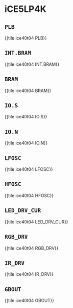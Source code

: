 # iCE5LP4K

## `PLB`

{{tile ice40t04 PLB}}

## `INT.BRAM`

{{tile ice40t04 INT.BRAM}}

## `BRAM`

{{tile ice40t04 BRAM}}

## `IO.S`

{{tile ice40t04 IO.S}}

## `IO.N`

{{tile ice40t04 IO.N}}

## `LFOSC`

{{tile ice40t04 LFOSC}}

## `HFOSC`

{{tile ice40t04 HFOSC}}

## `LED_DRV_CUR`

{{tile ice40t04 LED_DRV_CUR}}

## `RGB_DRV`

{{tile ice40t04 RGB_DRV}}

## `IR_DRV`

{{tile ice40t04 IR_DRV}}

## `GBOUT`

{{tile ice40t04 GBOUT}}
